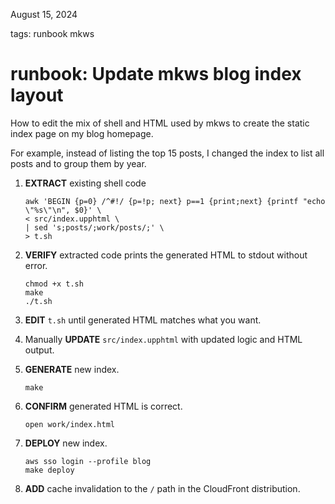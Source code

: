 August 15, 2024

tags: runbook mkws


runbook: Update mkws blog index layout
===============================

How to edit the mix of shell and HTML used by mkws to create the
static index page on my blog homepage.

For example, instead of listing the top 15 posts, I changed the
index to list all posts and to group them by year.


1. **EXTRACT** existing shell code
   
   ```
   awk 'BEGIN {p=0} /^#!/ {p=!p; next} p==1 {print;next} {printf "echo \"%s\"\n", $0}' \
   < src/index.upphtml \
   | sed 's;posts/;work/posts/;' \
   > t.sh
   ```

2. **VERIFY** extracted code prints the generated HTML to stdout without error.
   
   ```
   chmod +x t.sh
   make
   ./t.sh
   ```

3. **EDIT** `t.sh` until generated HTML matches what you want.

4. Manually **UPDATE** `src/index.upphtml` with updated logic and HTML output.

5. **GENERATE** new index.
   
   `make`

6. **CONFIRM** generated HTML is correct.
   
   `open work/index.html`

7. **DEPLOY** new index.
   
   ```
   aws sso login --profile blog
   make deploy
   ```

8. **ADD** cache invalidation to the `/` path in the CloudFront distribution.
